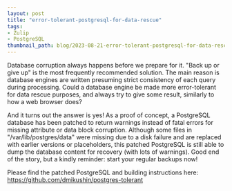 ```yaml
---
layout: post
title: "error-tolerant-postgresql-for-data-rescue"
tags:
- Zulip
- PostgreSQL
thumbnail_path: blog/2023-08-21-error-tolerant-postgresql-for-data-rescue/postgresql.png
---
```


Database corruption always happens before we prepare for it. "Back up or give up" is the most frequently recommended solution. The main reason is database engines are written presuming strict consistency of each query during processing. Could a database engine be made more error-tolerant for data rescue purposes, and always try to give some result, similarly to how a web browser does?

And it turns out the answer is yes! As a proof of concept, a PostgreSQL database has been patched to return warnings instead of fatal errors for missing attribute or data block corruption. Although some files in "/var/lib/postgres/data" were missing due to a disk failure and are replaced with earlier versions or placeholders, this patched PostgreSQL is still able to dump the database content for recovery (with lots of warnings). Good end of the story, but a kindly reminder: start your regular backups now!

Please find the patched PostgreSQL and building instructions here: https://github.com/dmikushin/postgres-tolerant

